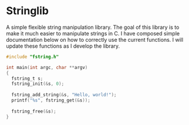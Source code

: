 # Stringlib
A simple flexible string manipulation library. The goal of this library is to make it much easier to manipulate strings in C. I have composed simple documentation below on how to correctly use the current functions. I will update these functions as I develop the library.

```c
#include "fstring.h"

int main(int argc, char **argv) 
{
  fstring_t s;
  fstring_init(&s, 0);
  
  fstring_add_string(&s, "Hello, world!");
  printf("%s", fstring_get(&s));
  
  fstring_free(&s);
}
```
